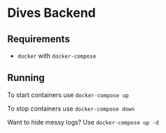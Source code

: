 # Dives Backend

## Requirements
* `docker` with `docker-compose`

## Running
To start containers use `docker-compose up`

To stop containers use `docker-compose down`

Want to hide messy logs? Use `docker-compose up -d`